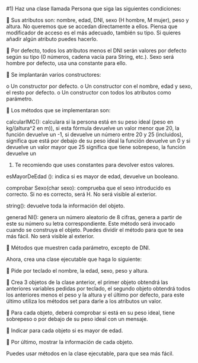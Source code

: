 #1) Haz una clase llamada Persona que siga las siguientes condiciones:

 Sus atributos son: nombre, edad, DNI, sexo (H hombre, M mujer), peso y altura. No queremos que
se accedan directamente a ellos. Piensa que modificador de acceso es el más adecuado, también su tipo.
Si quieres añadir algún atributo puedes hacerlo.

 Por defecto, todos los atributos menos el DNI serán valores por defecto según su tipo (0 números,
cadena vacía para String, etc.). Sexo será hombre por defecto, usa una constante para ello.

 Se implantarán varios constructores:

o Un constructor por defecto.
o Un constructor con el nombre, edad y sexo, el resto por defecto.
o Un constructor con todos los atributos como parámetro.

 Los métodos que se implementaran son:

calcularIMC(): calculara si la persona está en su peso ideal (peso en kg/(altura^2 en m)), si
esta fórmula devuelve un valor menor que 20, la función devuelve un -1, si devuelve un número
entre 20 y 25 (incluidos), significa que está por debajo de su peso ideal la función devuelve un
0 y si devuelve un valor mayor que 25 significa que tiene sobrepeso, la función devuelve un
1. Te recomiendo que uses constantes para devolver estos valores.

esMayorDeEdad (): indica si es mayor de edad, devuelve un booleano.

comprobar Sexo(char sexo): comprueba que el sexo introducido es correcto. Si no es
correcto, será H. No será visible al exterior.

string(): devuelve toda la información del objeto.

generad NI(): genera un número aleatorio de 8 cifras, genera a partir de este su número
su letra correspondiente. Este método será invocado cuando se construya el objeto.
Puedes dividir el método para que te sea más fácil. No será visible al exterior.

 Métodos que muestren cada parámetro, excepto de DNI.

Ahora, crea una clase ejecutable que haga lo siguiente:

 Pide por teclado el nombre, la edad, sexo, peso y altura.

 Crea 3 objetos de la clase anterior, el primer objeto obtendrá las anteriores variables pedidas por
teclado, el segundo objeto obtendrá todos los anteriores menos el peso y la altura y el último por
defecto, para este último utiliza los métodos set para darle a los atributos un valor.

 Para cada objeto, deberá comprobar si está en su peso ideal, tiene sobrepeso o por debajo de su peso
ideal con un mensaje.

 Indicar para cada objeto si es mayor de edad.

 Por último, mostrar la información de cada objeto.

Puedes usar métodos en la clase ejecutable, para que sea más fácil.
